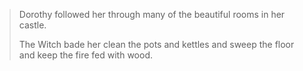 > Dorothy followed her through many of the beautiful rooms in her castle.
>
> The Witch bade her clean the pots and kettles and sweep the floor and keep the fire fed with wood.